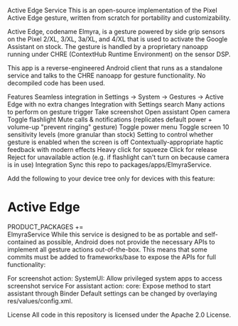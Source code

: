 Active Edge Service
This is an open-source implementation of the Pixel Active Edge gesture, written from scratch for portability and customizability.

Active Edge, codename Elmyra, is a gesture powered by side grip sensors on the Pixel 2/XL, 3/XL, 3a/XL, and 4/XL that is used to activate the Google Assistant on stock. The gesture is handled by a proprietary nanoapp running under CHRE (ContextHub Runtime Environment) on the sensor DSP.

This app is a reverse-engineered Android client that runs as a standalone service and talks to the CHRE nanoapp for gesture functionality. No decompiled code has been used.

Features
Seamless integration in Settings → System → Gestures → Active Edge with no extra changes
Integration with Settings search
Many actions to perform on gesture trigger
Take screenshot
Open assistant
Open camera
Toggle flashlight
Mute calls & notifications (replicates default power + volume-up "prevent ringing" gesture)
Toggle power menu
Toggle screen
10 sensitivity levels (more granular than stock)
Setting to control whether gesture is enabled when the screen is off
Contextually-appropriate haptic feedback with modern effects
Heavy click for squeeze
Click for release
Reject for unavailable action (e.g. if flashlight can't turn on because camera is in use)
Integration
Sync this repo to packages/apps/ElmyraService.

Add the following to your device tree only for devices with this feature:

# Active Edge
PRODUCT_PACKAGES += \
    ElmyraService
While this service is designed to be as portable and self-contained as possible, Android does not provide the necessary APIs to implement all gesture actions out-of-the-box. This means that some commits must be added to frameworks/base to expose the APIs for full functionality:

For screenshot action: SystemUI: Allow privileged system apps to access screenshot service
For assistant action: core: Expose method to start assistant through Binder
Default settings can be changed by overlaying res/values/config.xml.

License
All code in this repository is licensed under the Apache 2.0 License.
